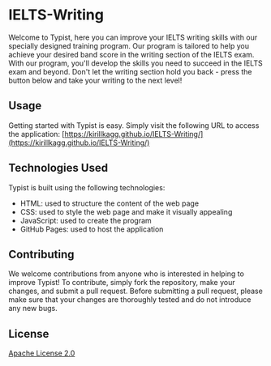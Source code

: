 # IELTS-Writing

Welcome to Typist, here you can improve your IELTS writing skills with our specially designed training program. Our program is tailored to help you achieve your desired band score in the writing section of the IELTS exam. With our program, you'll develop the skills you need to succeed in the IELTS exam and beyond. Don't let the writing section hold you back - press the button below and take your writing to the next level!

## Usage

Getting started with Typist is easy. Simply visit the following URL to access the application: [https://kirillkagg.github.io/IELTS-Writing/](https://kirillkagg.github.io/IELTS-Writing/)

## Technologies Used

Typist is built using the following technologies:

* HTML: used to structure the content of the web page
* CSS: used to style the web page and make it visually appealing
* JavaScript: used to create the program
* GitHub Pages: used to host the application

## Contributing

We welcome contributions from anyone who is interested in helping to improve Typist! To contribute, simply fork the repository, make your changes, and submit a pull request. Before submitting a pull request, please make sure that your changes are thoroughly tested and do not introduce any new bugs.

## License

[Apache License 2.0](https://choosealicense.com/licenses/apache-2.0/)
